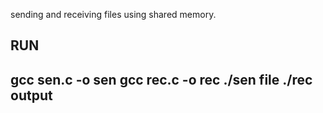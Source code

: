 sending and receiving files using shared memory.

RUN
----------------------------------------
gcc sen.c -o sen
gcc rec.c -o rec
./sen file
./rec output
----------------------------------------
